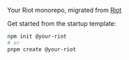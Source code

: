 Your Riot monorepo, migrated from [Riot](https://riot.js.org)

Get started from the startup template:

```sh
npm init @your-riot
# or
pnpm create @your-riot
```
